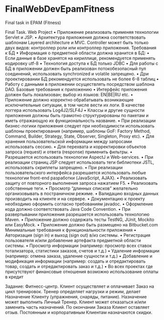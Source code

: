 # FinalWebDevEpamFitness
Final task in EPAM (Fitness)
 
Final Task. Web Project
•	Приложение реализовать применяя технологии Servlet и JSP.
•	Архитектура приложения должна соответствовать шаблонам Layered architecture и MVC. Controller может быть только двух видов: контроллер роли или контроллер приложения.
Требования к БД
•	Информация о предметной области должна хранится в БД:
•	Если данные в базе хранятся на кириллице, рекомендуется применять кодировку utf-8
•	Технология доступа к БД только JDBC
•	Для работы с БД в приложении должен быть реализован потокобезопасный пул соединений, использовать synchronized и volatile запрещено.
•	Дри проектировании БД рекомендуется использовать не более 6-8 таблиц
•	Работу с данными в приложении осуществлять посредством шаблона DAO.
Базовые требования к приложению
•	Интерфейс приложения должен быть локализован; выбор из языков: EN|BE|RU etc.
•	Приложение должно корректно обрабатывать возникающие исключительные ситуации, в том числе вести их логи. В качестве логгера использовать Log4J2/SLF4J
•	Классы и другие сущности приложения должны быть грамотно структурированы по пакетам и иметь отражающую их функциональность название.
•	При реализации бизнес-логики приложения следует при необходимости использовать шаблоны проектирования (например, шаблоны GoF: Factory Method, Command, Builder, Strategy, State, Observer, Singleton, Proxy etc).
•	Для хранения пользовательской информации между запросами использовать сессию.
•	Для перехвата и корректировки объектов запроса (request) и ответа (response) применить фильтры.
•	Разрешается использовать технологии AspectJ и Web-services.
•	При реализации страниц JSP следует использовать теги библиотеки JSTL, использовать скриплеты запрещено.
•	При реализации пользовательского интерфейса разрешается использовать любые технологии front-end разработки (JavaScript, AJAX).
•	Реализовать защиту от повторного выполнения запроса нажатием F5.
•	Реализовать собственные теги. 
•	Просмотр “длинных списков” желательно организовывать в постраничном режиме.
•	Валидацию входных данных производить на клиенте и на сервере.
•	Документацию к проекту необходимо оформить согласно требованиям javadoc.
•	Оформление кода должно соответствовать Java Code Convention.
•	При развертывании приложения разрешается использовать технологию Maven.
•	Приложение должно содержать тесты TestNG, JUnit, Mockito или EasyMock.
•	Приложение должно быть размещено на Bitbucket.com
Минимальные требования к функциональности приложения
•	Авторизация (sign in) и выход (sign out) в/из системы.
•	Регистрация пользователя и/или добавление артефакта предметной области системы.
•	Просмотр информации (например: просмотр всех ставок тотализатора, статистики заказов, счетов и т.д.)
•	Удаление информации (например: отмена заказа, удаление сущности и т.д.)
•	Добавление и модификация информации (например: создать и отредактировать товар, создать и отредактировать заказ и т.д.)
•	Во всех проектах где присутствуют финансовые отношения возможно использование оплаты в кредит

Задание:
Фитнесс-центр. Клиент осуществляет и оплачивает Заказ на цикл тренировок. Тренер определяет нагрузки и режим, делает Назначение Клиенту (упражнения, снаряды, питание). 
Назначение может выполнить Личный Тренер. 
Клиент может отказаться и/или заменить часть назначений. По окончании Заказа Клиент оставляет отзыв. Постоянным и корпоративным Клиентам назначаются скидки.
